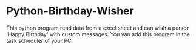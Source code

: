 # Python-Birthday-Wisher
This python program read data from a excel sheet and can wish a person 'Happy Birthday' with custom messages. You van add this program in the task scheduler of your PC.
